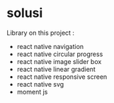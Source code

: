 # solusi

Library on this project :
- react native navigation
- react native circular progress
- react native image slider box
- react native linear gradient
- react native responsive screen
- react native svg
- moment js
